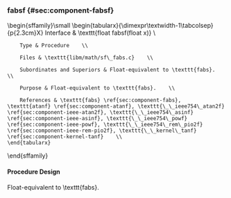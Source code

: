 ### fabsf {#sec:component-fabsf}

\begin{sffamily}\small
	\begin{tabularx}{\dimexpr\textwidth-1\tabcolsep}{p{2.3cm}X}
		Interface       & \texttt{float fabsf(float x)} \\ 
		
		Type & Procedure    \\ 
		
		Files & \texttt{libm/math/sf\_fabs.c}    \\ 
		
		Subordinates and Superiors & Float-equivalent to \texttt{fabs}.    \\ 
		
		Purpose & Float-equivalent to \texttt{fabs}.    \\ 
		
		References & \texttt{fabs} \ref{sec:component-fabs}, \texttt{atanf} \ref{sec:component-atanf}, \texttt{\_\_ieee754\_atan2f} \ref{sec:component-ieee-atan2f}, \texttt{\_\_ieee754\_asinf} \ref{sec:component-ieee-asinf}, \texttt{\_\_ieee754\_powf} \ref{sec:component-ieee-powf}, \texttt{\_\_ieee754\_rem\_pio2f} \ref{sec:component-ieee-rem-pio2f}, \texttt{\_\_kernel\_tanf} \ref{sec:component-kernel-tanf}    \\ 
	\end{tabularx}
\end{sffamily}

#### Procedure Design

Float-equivalent to \texttt{fabs}.